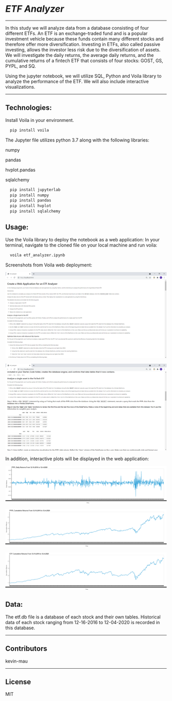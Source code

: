 # *ETF Analyzer*
---
In this study we will analyze data from a database consisting of four different ETFs.  An ETF is an exchange-traded fund and is a popular 
investment vehicle because these funds contain many different stocks and therefore offer more diversification.  Investing in ETFs, also
called passive investing, allows the investor less risk due to the diversification of assets.  We will investigate the daily returns, the
average daily returns, and the cumulative returns of a fintech ETF that consists of four stocks: GOST, GS, PYPL, and SQ. 

Using the jupyter notebook, we will utilize SQL, Python and Voila library to analyze the performance of the ETF.  We will also include 
interactive visualizations.  

---
## Technologies:

Install Voila in your environment.

```python
  pip install voila
```

The Jupyter file utilizes python 3.7 along with the following libraries:

numpy

pandas

hvplot.pandas

sqlalchemy

```python
  pip install jupyterlab
  pip install numpy
  pip install pandas
  pip install hvplot  
  pip install sqlalchemy
```

## Usage:

Use the Voila library to deploy the notebook as a web application:
In your terminal, navigate to the cloned file on your local machine and run voila:

```python
  voila etf_analyzer.ipynb
```
Screenshots from Voila web deployment:

![Capture1](https://github.com/kevin-mau/etf_analyzer/blob/main/Images/Capture1.PNG?raw=true)


![Capture2](https://github.com/kevin-mau/etf_analyzer/blob/main/Images/Capture2.PNG?raw=true)


In addition, interactive plots will be displayed in the web application:

![PYPL Daily Returns](https://github.com/kevin-mau/etf_analyzer/blob/main/Images/PYPL%20Daily%20Returns.png?raw=true)

![PYPL Cumulative Returns](https://github.com/kevin-mau/etf_analyzer/blob/main/Images/PYPL%20Cumulative%20Returns.png?raw=true)

![ETF Cumulative Returns](https://github.com/kevin-mau/etf_analyzer/blob/main/Images/ETF%20Cumulative%20Returns.png?raw=true)


## Data:

The etf.db file is a database of each stock and their own tables.
Historical data of each stock ranging from 12-16-2016 to 12-04-2020 is recorded in this database.

---

## Contributors

kevin-mau

---

## License

MIT
